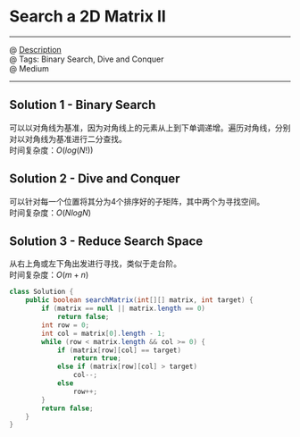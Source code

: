 #  Search a 2D Matrix II
------------------
@ [Description](https://leetcode.com/problems/search-a-2d-matrix-ii/)  
@ Tags: Binary Search, Dive and Conquer     
@ Medium

------------------
## Solution 1 - Binary Search
可以以对角线为基准，因为对角线上的元素从上到下单调递增。遍历对角线，分别对以对角线为基准进行二分查找。  
时间复杂度：$O(log(N!))$  

## Solution 2 - Dive and Conquer
可以针对每一个位置将其分为4个排序好的子矩阵，其中两个为寻找空间。  
时间复杂度：$O(NlogN)$  

## Solution 3 - Reduce Search Space
从右上角或左下角出发进行寻找，类似于走台阶。  
时间复杂度：$O(m+n)$
```java
class Solution {
    public boolean searchMatrix(int[][] matrix, int target) {
        if (matrix == null || matrix.length == 0)
            return false;
        int row = 0;
        int col = matrix[0].length - 1;
        while (row < matrix.length && col >= 0) {
            if (matrix[row][col] == target)
                return true;
            else if (matrix[row][col] > target)
                col--;
            else
                row++;
        }
        return false;
    }
}
```
